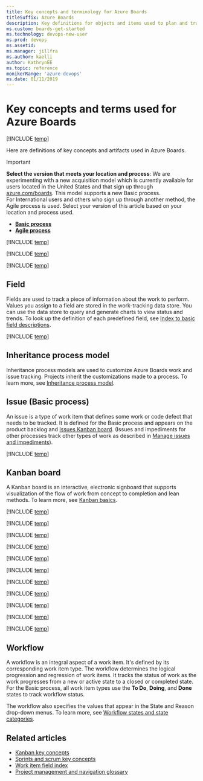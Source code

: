 ```yaml
---
title: Key concepts and terminology for Azure Boards
titleSuffix: Azure Boards
description: Key definitions for objects and items used to plan and track work by using Azure Boards
ms.custom: boards-get-started
ms.technology: devops-new-user 
ms.prod: devops
ms.assetid: 
ms.manager: jillfra
ms.author: kaelli
author: KathrynEE
ms.topic: reference
monikerRange: 'azure-devops'
ms.date: 01/11/2019
---
```


# Key concepts and terms used for Azure Boards

[!INCLUDE [temp](../_shared/version-vsts-only.md)]

Here are definitions of key concepts and artifacts used in Azure Boards. 

> [!IMPORTANT]  
> **Select the version that meets your location and process**:
> We are experimenting with a new acquisition model which is 
> currently available for users located in the United States and that sign up through [azure.com/boards](https://azure.microsoft.com/en-us/services/devops/boards/?nav=min). This model supports a new Basic process.  
> For International users and others who sign up through another method, the Agile process is used. Select your version of this article based on your location and process used.
> - [**Basic process**](key-concepts.md?toc=/azure/devops/boards/get-started/toc.json&bc=/azure/devops/boards/get-started/breadcrumb/toc.json)
> - [**Agile process**](key-concepts-agile.md?toc=/azure/devops/boards/get-started-agile/toc.json&bc=/azure/devops/boards/get-started-agile/breadcrumb/toc.json) 

<!---
## Agile methods
The goal of Agile engineering best processes is to rapidly deliver high-quality software. Agile uses a business approach that aligns development with customer needs and company goals. Frequent inspection and adaptation are necessary. Teamwork, self-organization, and accountability are critical to project success.  

## Agile tools
This suite of web-based tools is used to track work and support Agile methodologies. Agile tools support Scrum and Kanban, the core Agile methods that are used by software development teams today. To learn more, see [What is Azure Boards?](what-is-azure-boards.md).

--> 

[!INCLUDE [temp](../../_shared/glossary-terms/area-paths.md)] 

<!---
## Bug
A bug is a type of work item that records a potential source of dissatisfaction with the product. Bug is the common name of a work item type that's used to track code defects.  

[!INCLUDE [temp](../../_shared/glossary-terms/collections.md)] 

-->
[!INCLUDE [temp](../../_shared/glossary-terms/dashboards.md)] 

[!INCLUDE [temp](../../_shared/glossary-terms/favorites.md)] 


## Field 
Fields are used to track a piece of information about the work to perform. Values you assign to a field are stored in the work-tracking data store. You can use the data store to query and generate charts to view status and trends. To look up the definition of each predefined field, see [Index to basic field descriptions](../work-items/guidance/basic-field-reference.md). 

[!INCLUDE [temp](../../_shared/glossary-terms/follow.md)] 

## Inheritance process model 
Inheritance process models are used to customize Azure Boards work and issue tracking. Projects inherit the customizations made to a process. To learn more, see [Inheritance process model](../../organizations/settings/work/inheritance-process-model.md).

## Issue (Basic process) 
An issue is a type of work item that defines some work or code defect that needs to be tracked. It is defined for the Basic process and appears on the product backlog and [Issues Kanban board](track-issues-tasks.md). (Issues and impediments for other processes track other types of work as described in [Manage issues and impediments](../backlogs/manage-issues-impediments.md)). 

[!INCLUDE [temp](../../_shared/glossary-terms/iterations.md)] 

## Kanban board 
A Kanban board is an interactive, electronic signboard that supports visualization of the flow of work from concept to completion and lean methods. To learn more, see [Kanban basics](../boards/kanban-quickstart.md).

<!---
[!INCLUDE [temp](../../_shared/glossary-terms/links-and-link-types.md)] 

## Pick list

A picklist specifies an enumerated set of values that appear within a drop-down menu in a work item form. Values also appear in the **Value** column within the query editor. The method you use to customize a picklist varies. It depends on the field and the process model. To learn more, see [Customize work](../../reference/customize-work.md). 

[!INCLUDE [temp](../../_shared/glossary-terms/plans.md)] 

-->
[!INCLUDE [temp](../../_shared/glossary-terms/portfolio-backlog.md)] 

[!INCLUDE [temp](../../_shared/glossary-terms/process.md)]  


[!INCLUDE [temp](../../_shared/glossary-terms/product-backlog.md)] 

[!INCLUDE [temp](../../_shared/glossary-terms/projects.md)] 

[!INCLUDE [temp](../../_shared/glossary-terms/queries.md)]  

<!---
[!INCLUDE [temp](../../_shared/glossary-terms/remote-linking.md)] 
--> 

[!INCLUDE [temp](../../_shared/glossary-terms/sprints.md)] 

[!INCLUDE [temp](../../_shared/glossary-terms/sprint-backlogs.md)]  

[!INCLUDE [temp](../../_shared/glossary-terms/taskboard.md)] 

[!INCLUDE [temp](../../_shared/glossary-terms/teams.md)] 


<!---
## User story
A user story is a type of work item that defines the applications, requirements, and elements that teams plan to create. Product owners typically define and stack rank user stories. A user story is defined with the Agile process. To learn more, see [Agile process work item types and workflow](../work-items/guidance/agile-process-workflow.md). 


[!INCLUDE [temp](../../_shared/glossary-terms/widgets.md)] 

-->

[!INCLUDE [temp](../../_shared/glossary-terms/work-items.md)] 

[!INCLUDE [temp](../../_shared/glossary-terms/work-item-types.md)] 

## Workflow 

A workflow is an integral aspect of a work item. It's defined by its corresponding work item type. The workflow determines the logical progression and regression of work items. It tracks the status of work as the work progresses from a new or active state to a closed or completed state. For the Basic process, all work item types use the **To Do**, **Doing**, and **Done** states to track workflow status. 

 The workflow also specifies the values that appear in the State and Reason drop-down menus. To learn more, see [Workflow states and state categories](../work-items/workflow-and-state-categories.md).  


## Related articles  
- [Kanban key concepts](../boards/kanban-key-concepts.md)
- [Sprints and scrum key concepts](../sprints/scrum-key-concepts.md)
- [Work item field index](../work-items/guidance/work-item-field.md)
- [Project management and navigation glossary](../../project/navigation/glossary.md)  

